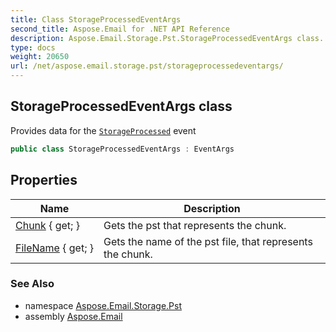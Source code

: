 ```yaml
---
title: Class StorageProcessedEventArgs
second_title: Aspose.Email for .NET API Reference
description: Aspose.Email.Storage.Pst.StorageProcessedEventArgs class. Provides data for the StorageProcessed event
type: docs
weight: 20650
url: /net/aspose.email.storage.pst/storageprocessedeventargs/
---
```

## StorageProcessedEventArgs class

Provides data for the [`StorageProcessed`](../personalstorage/storageprocessed/) event

```csharp
public class StorageProcessedEventArgs : EventArgs
```

## Properties

| Name | Description |
| --- | --- |
| [Chunk](../../aspose.email.storage.pst/storageprocessedeventargs/chunk/) { get; } | Gets the pst that represents the chunk. |
| [FileName](../../aspose.email.storage.pst/storageprocessedeventargs/filename/) { get; } | Gets the name of the pst file, that represents the chunk. |

### See Also

* namespace [Aspose.Email.Storage.Pst](../../aspose.email.storage.pst/)
* assembly [Aspose.Email](../../)


